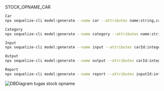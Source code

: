 STOCK_OPNAME_CAR

```bash
Car
npx sequelize-cli model:generate --name car --attributes name:string,categoryId:integer,cc:integer,transmisi:string,year:integer,price:integer,stock:integer

Category
npx sequelize-cli model:generate --name category --attributes name:string

Input
npx sequelize-cli model:generate --name input --attributes carId:integer,total:integer

Output
npx sequelize-cli model:generate --name output --attributes carId:integer,total:integer

Report
npx sequelize-cli model:generate --name report --attributes inputId:integer,outputId:integer,carId:integer
```
![DBDiagram tugas stock opname](https://user-images.githubusercontent.com/33244943/184529091-097ac145-c51e-418d-af00-cfe259776ef3.png)


